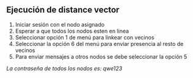 ## Ejecución de distance vector

1. Iniciar sesión con el nodo asignado
2. Esperar a que todos los nodos esten en linea
3. Seleccionar opción 1 de menú para linkear con vecinos
4. Seleccionar la opción 6 del menú para enviar presencia al resto de vecinos
5. Para enviar mensajes a otros nodos se debe seleccionar la opción 5

_La contraseña de todos los nodos es: qwe123_
